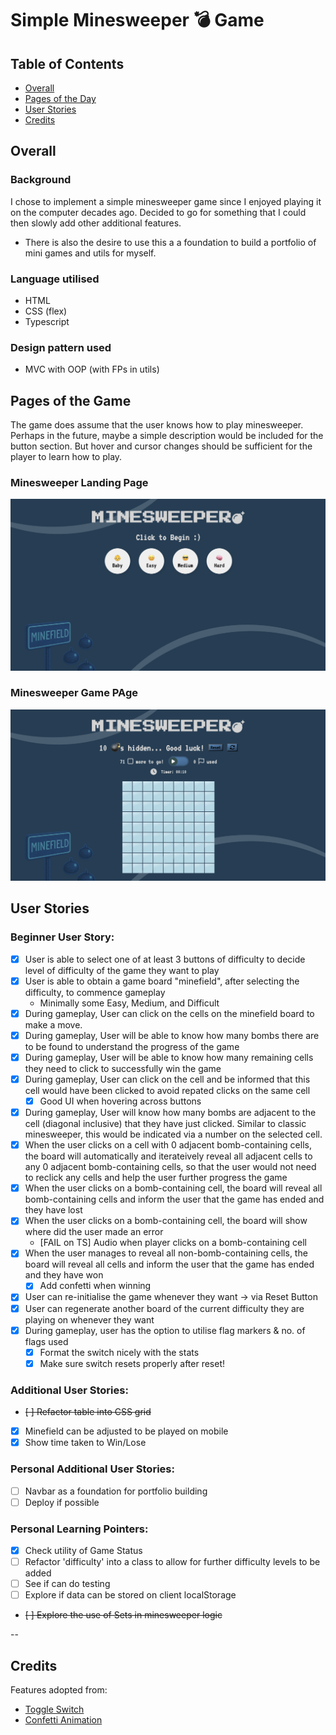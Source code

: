 # Simple Minesweeper 💣 Game

## Table of Contents

- [Overall](#overall)
- [Pages of the Day](#pages-of-the-game)
- [User Stories](#user-stories)
- [Credits](#credits)

## Overall

### Background

I chose to implement a simple minesweeper game since I enjoyed playing it on the computer decades ago. Decided to go for something that I could then slowly add other additional features.

- There is also the desire to use this a a foundation to build a portfolio of mini games and utils for myself.

### Language utilised

- HTML
- CSS (flex)
- Typescript

### Design pattern used

- MVC with OOP (with FPs in utils)

## Pages of the Game

The game does assume that the user knows how to play minesweeper. Perhaps in the future, maybe a simple description would be included for the button section.
But hover and cursor changes should be sufficient for the player to learn how to play.

### Minesweeper Landing Page

![Landing Page of Minesweeper](./assets/mswpr_landing_page.png)

### Minesweeper Game PAge

![Game Page of Minesweeper](./assets/mswpr_game_initialised.png)

## User Stories

### Beginner User Story:

- [x] User is able to select one of at least 3 buttons of difficulty to decide level of difficulty of the game they want to play
- [x] User is able to obtain a game board "minefield", after selecting the difficulty, to commence gameplay
  - Minimally some Easy, Medium, and Difficult
- [x] During gameplay, User can click on the cells on the minefield board to make a move.
- [x] During gameplay, User will be able to know how many bombs there are to be found to understand the progress of the game
- [x] During gameplay, User will be able to know how many remaining cells they need to click to successfully win the game
- [x] During gameplay, User can click on the cell and be informed that this cell would have been clicked to avoid repated clicks on the same cell
  - [x] Good UI when hovering across buttons
- [x] During gameplay, User will know how many bombs are adjacent to the cell (diagonal inclusive) that they have just clicked. Similar to classic minesweeper, this would be indicated via a number on the selected cell.
- [x] When the user clicks on a cell with 0 adjacent bomb-containing cells, the board will automatically and iterateively reveal all adjacent cells to any 0 adjacent bomb-containing cells, so that the user would not need to reclick any cells and help the user further progress the game
- [x] When the user clicks on a bomb-containing cell, the board will reveal all bomb-containing cells and inform the user that the game has ended and they have lost
- [x] When the user clicks on a bomb-containing cell, the board will show where did the user made an error
  - [FAIL on TS] Audio when player clicks on a bomb-containing cell
- [x] When the user manages to reveal all non-bomb-containing cells, the board will reveal all cells and inform the user that the game has ended and they have won
  - [x] Add confetti when winning
- [x] User can re-initialise the game whenever they want -> via Reset Button
- [x] User can regenerate another board of the current difficulty they are playing on whenever they want
- [x] During gameplay, user has the option to utilise flag markers & no. of flags used
  - [x] Format the switch nicely with the stats
  - [x] Make sure switch resets properly after reset!

### Additional User Stories:

- ~~[ ] Refactor table into CSS grid~~
- [x] Minefield can be adjusted to be played on mobile
- [x] Show time taken to Win/Lose

### Personal Additional User Stories:

- [ ] Navbar as a foundation for portfolio building
- [ ] Deploy if possible

### Personal Learning Pointers:

- [x] Check utility of Game Status
- [ ] Refactor 'difficulty' into a class to allow for further difficulty levels to be added
- [ ] See if can do testing
- [ ] Explore if data can be stored on client localStorage
- ~~[ ] Explore the use of Sets in minesweeper logic~~

--

## Credits

Features adopted from:

- [Toggle Switch](https://uiverse.io/MuhammadHasann/popular-seahorse-73)
- [Confetti Animation](https://www.youtube.com/watch?v=hq_tKbSzAiY)

